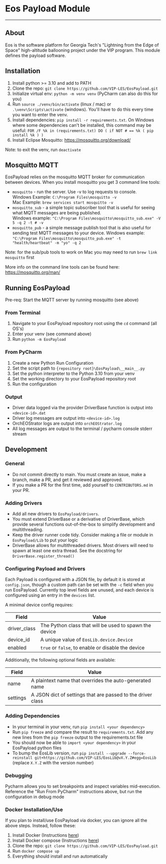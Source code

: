 # Eos Payload Module 

---
## About
Eos is the software platform for Georgia Tech's "Lightning from the Edge of Space" high-altitude ballooning project under the VIP program.  This module defines the payload software.  


## Installation
1. Install python >= 3.10 and add to PATH
2. Clone the repo: `git clone https://github.com/VIP-LES/EosPayload.git`
3. Initialize virtual env: `python -m venv venv` (PyCharm can also do this for you)
4. Run `source ./venv/bin/activate` (linux / mac) or `.\venv\Scripts\activate` (windows).  You'll have to do this every time you want to enter the venv. 
5. Install dependencies: `pip install -r requirements.txt`.  On Windows where some dependencies can't be installed, this command may be useful: `FOR /F %k in (requirements.txt) DO ( if NOT # == %k ( pip install %k ) )` 
6. Install Eclipse Mosquitto: https://mosquitto.org/download/

Note: to exit the venv, run `deactivate`

## Mosquitto MQTT
EosPayload relies on the mosquitto MQTT broker for communication between devices.  When you install mosquitto you get 3 command line tools:
- `mosquitto` - run the server.  Use -v to log requests to console.  
Windows Example: `C:\Program Files\mosquitto -v`  
Mac Example: `brew services start mosquitto -v`
- `mosquitto_sub` - a simple topic subscriber tool that is useful for seeing what MQTT messages are being published.  
Windows example: `"C:\Program Files\mosquitto\mosquitto_sub.exe" -V 5 -q 2 -t # -v`
- `mosquitto_pub` - a simple message publish tool that is also useful for sending test MQTT messages to your device.
Windows example: `"C:\Program Files\mosquitto\mosquitto_pub.exe" -t "health/heartbeat" -m "yo" -q 2`  

Note: for the sub/pub tools to work on Mac you may need to run `brew link mosquitto` first  

More info on the command line tools can be found here: https://mosquitto.org/man/

## Running EosPayload
Pre-req: Start the MQTT server by running mosquitto (see above)

### From Terminal
1. Navigate to your EosPayload repository root using the `cd` command (all OS's)
2. Enter your venv (see command above)
3. Run `python -m EosPayload`

### From PyCharm
1. Create a new Python Run Configuration
2. Set the script path to `{repository root}\EosPayload\__main__.py`
3. Set the python interpreter to the Python 3.10 from your venv
4. Set the working directory to your EosPayload repository root
5. Run the configuration

### Output
- Driver data logged via the provider DriverBase function is output into `<device-id>.dat`
- Driver log messages are output into `<device-id>.log`
- OrchEOStrator logs are output into `orchEOStrator.log`
- All log messages are output to the terminal / pycharm console stderr stream

## Development

### General
- Do not commit directly to main.  You must create an issue, make a branch, make a PR, and get it reviewed and approved.
- If you make a PR for the first time, add yourself to `CONTRIBUTORS.md` in your PR.

### Adding Drivers
- Add all new drivers to `EosPayload/drivers`.
- You must extend DriverBase or a derivative of DriverBase, which provide several functions out-of-the-box to simplify development and multithreading.
- Keep the driver runner code tidy.  Consider making a file or module in `EosPayload/Lib` to put your logic
- DriverBase allows for multithreaded drivers.  Most drivers will need to spawn at least one extra thread.  See the docstring for `DriverBase.register_thread()`

### Configuring Payload and Drivers
Each Payload is configured with a JSON file, by default it is stored at `config.json`, though a custom path can be set 
with the `-c` field when you run EosPayload. Currently top level fields are unused, and each device is configured using 
an entry in the `devices` list.

A minimal device config requires:

| Field        | Value                                                  |
|--------------|--------------------------------------------------------|
| driver_class | The Python class that will be used to spawn the device |
| device_id    | A unique value of `EosLib.device.Device`               |
| enabled      | `true` or `false`, to enable or disable the device     |

Additionally, the following optional fields are available:

| Field    | Value                                                       |
|----------|-------------------------------------------------------------|
| name     | A plaintext name that overrides the auto-generated name     |
| settings | A JSON dict of settings that are passed to the driver class |


### Adding Dependencies
- In your terminal in your venv, run `pip install <your dependency>`
- Run `pip freeze` and compare the result to `requirements.txt`.  Add any new lines from the `pip freeze` output to the requirements.txt file
- You should now be able to `import <your dependency>` in your EosPayload python files
- To bump the EosLib version, run `pip install --upgrade --force-reinstall git+https://github.com/VIP-LES/EosLib@vX.Y.Z#egg=EosLib` (replace `X.Y.Z` with the version number)

### Debugging
Pycharm allows you to set breakpoints and inspect variables mid-execution.  Reference the "Run From PyCharm" instructions above, but run the configuration in debug mode

### Docker Installation/Use
If you plan to install/use EosPayload via docker, you can ignore all the above steps. Instead, follow these:

1. Install Docker (Instructions [here](https://docs.docker.com/get-docker/))
2. Install Docker compose (Instructions [here](https://docs.docker.com/compose/install/))
3. Clone the repo: `git clone https://github.com/VIP-LES/EosPayload.git`
4. Run `docker compose up`
5. Everything should install and run automatically